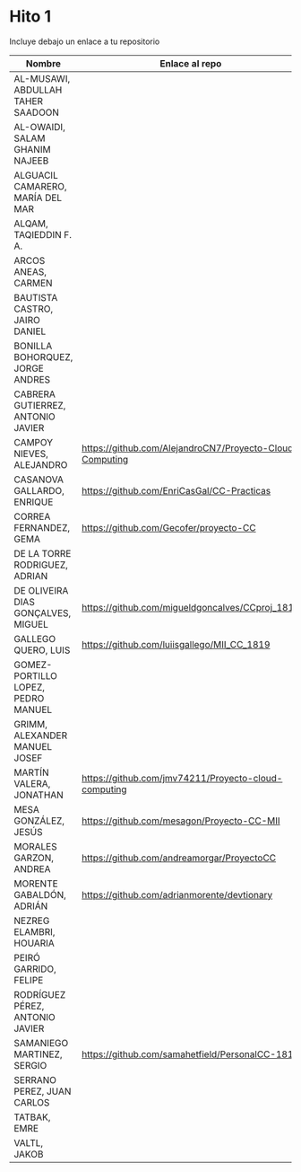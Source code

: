 # Hito 1

Incluye debajo un enlace a tu repositorio

| Nombre   | Enlace al repo | Versión |
|----------|--------------- |---------|
| AL-MUSAWI,  ABDULLAH TAHER SAADOON | | |
| AL-OWAIDI,  SALAM GHANIM NAJEEB | | |
| ALGUACIL CAMARERO,  MARÍA DEL MAR | | |
| ALQAM,  TAQIEDDIN F. A. | | |
| ARCOS ANEAS, CARMEN | | |
| BAUTISTA CASTRO,  JAIRO DANIEL | | |
| BONILLA BOHORQUEZ,  JORGE ANDRES | | |
| CABRERA GUTIERREZ,  ANTONIO JAVIER | | |
| CAMPOY NIEVES, ALEJANDRO | https://github.com/AlejandroCN7/Proyecto-Cloud-Computing | 1 |
| CASANOVA GALLARDO, ENRIQUE | https://github.com/EnriCasGal/CC-Practicas | 1 |
| CORREA FERNANDEZ,  GEMA | https://github.com/Gecofer/proyecto-CC | 1 |
| DE LA TORRE RODRIGUEZ,  ADRIAN | | |
| DE OLIVEIRA DIAS GONÇALVES, MIGUEL | https://github.com/migueldgoncalves/CCproj_1819 | 1 |
| GALLEGO QUERO,  LUIS | https://github.com/luiisgallego/MII_CC_1819 | 0.5 |
| GOMEZ-PORTILLO LOPEZ,  PEDRO MANUEL | | |
| GRIMM,  ALEXANDER MANUEL JOSEF | | |
| MARTÍN VALERA, JONATHAN | https://github.com/jmv74211/Proyecto-cloud-computing | 0.1 |
| MESA GONZÁLEZ, JESÚS | https://github.com/mesagon/Proyecto-CC-MII | 1 |
| MORALES GARZON,  ANDREA | https://github.com/andreamorgar/ProyectoCC | 1 |
| MORENTE GABALDÓN, ADRIÁN | https://github.com/adrianmorente/devtionary | 2 |
| NEZREG ELAMBRI,   HOUARIA | | |
| PEIRÓ GARRIDO,  FELIPE | | |
| RODRÍGUEZ PÉREZ, ANTONIO JAVIER | | |
| SAMANIEGO MARTINEZ,  SERGIO | https://github.com/samahetfield/PersonalCC-1819 | 1.0 |
| SERRANO PEREZ,  JUAN CARLOS | | |
| TATBAK,  EMRE | | |
| VALTL,  JAKOB | | |
